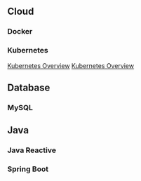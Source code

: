 
## Cloud

### Docker

### Kubernetes
[Kubernetes Overview](./Kubernetes/KubernetesOverview.md)
<a href="./Kubernetes/KubernetesOverview.md" target="_blank">Kubernetes Overview</a>


## Database

### MySQL

## Java

### Java Reactive

### Spring Boot

